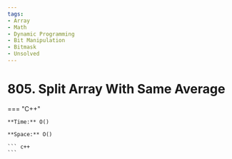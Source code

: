 ```yaml
---
tags:
- Array
- Math
- Dynamic Programming
- Bit Manipulation
- Bitmask
- Unsolved
---
```



# 805. Split Array With Same Average

=== "C++"

    **Time:** O()

    **Space:** O()

    ``` c++
    ```